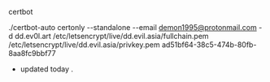 certbot

 ./certbot-auto certonly --standalone --email demon1995@protonmail.com -d dd.ev0l.art
   /etc/letsencrypt/live/dd.evil.asia/fullchain.pem
   /etc/letsencrypt/live/dd.evil.asia/privkey.pem
   ad51bf64-38c5-474b-80fb-8aa8fc9bbf77

- updated today .
